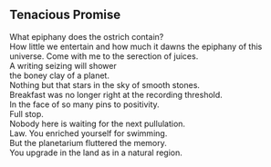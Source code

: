 Tenacious Promise
-----------------
What epiphany does the ostrich contain?  
How little we entertain and how much it dawns the epiphany of this universe. Come with me to the serection of juices.  
A writing seizing will shower  
the boney clay of a planet.  
Nothing but that stars in the sky of smooth stones.  
Breakfast was no longer right at the recording threshold.  
In the face of so many pins to positivity.  
Full stop.  
Nobody here is waiting for the next pullulation.  
Law. You enriched yourself for swimming.  
But the planetarium fluttered the memory.  
You upgrade in the land as in a natural region.  
